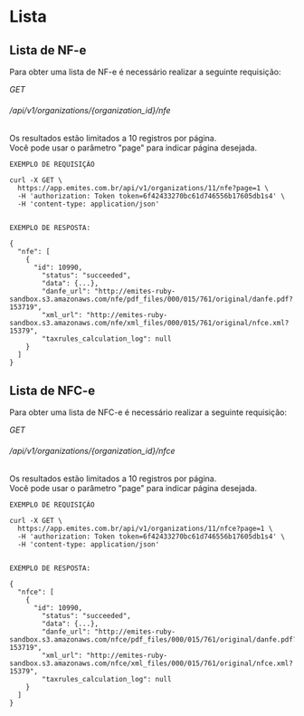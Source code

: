 # Lista

## Lista de NF-e  

Para obter uma lista de NF-e é necessário realizar a seguinte requisição:  


<div class="api-endpoint">
  <div class="endpoint-data">
    <i class="label label-get">GET</i>
    <h6>/api/v1/organizations/{organization_id}/nfe</h6>
  </div>
</div>

<aside class="notice">
    Os resultados estão limitados a 10 registros por página.<br>
    Você pode usar o parâmetro "page" para indicar página desejada.
</aside>

```shell
EXEMPLO DE REQUISIÇÃO
 
curl -X GET \
  https://app.emites.com.br/api/v1/organizations/11/nfe?page=1 \
  -H 'authorization: Token token=6f42433270bc61d746556b17605db1s4' \
  -H 'content-type: application/json'


EXEMPLO DE RESPOSTA:

{
  "nfe": [
    {
      "id": 10990,
        "status": "succeeded",
        "data": {...},
        "danfe_url": "http://emites-ruby-sandbox.s3.amazonaws.com/nfe/pdf_files/000/015/761/original/danfe.pdf?153719",
        "xml_url": "http://emites-ruby-sandbox.s3.amazonaws.com/nfe/xml_files/000/015/761/original/nfce.xml?15379",
        "taxrules_calculation_log": null
    }
  ]
}
```

## Lista de NFC-e  

Para obter uma lista de NFC-e é necessário realizar a seguinte requisição:  


<div class="api-endpoint">
  <div class="endpoint-data">
    <i class="label label-get">GET</i>
    <h6>/api/v1/organizations/{organization_id}/nfce</h6>
  </div>
</div>

<aside class="notice">
    Os resultados estão limitados a 10 registros por página.<br>
    Você pode usar o parâmetro "page" para indicar página desejada.
</aside>


```shell
EXEMPLO DE REQUISIÇÃO
 
curl -X GET \
  https://app.emites.com.br/api/v1/organizations/11/nfce?page=1 \
  -H 'authorization: Token token=6f42433270bc61d746556b17605db1s4' \
  -H 'content-type: application/json'


EXEMPLO DE RESPOSTA:

{
  "nfce": [
    {
      "id": 10990,
        "status": "succeeded",
        "data": {...},
        "danfe_url": "http://emites-ruby-sandbox.s3.amazonaws.com/nfce/pdf_files/000/015/761/original/danfe.pdf?153719",
        "xml_url": "http://emites-ruby-sandbox.s3.amazonaws.com/nfce/xml_files/000/015/761/original/nfce.xml?15379",
        "taxrules_calculation_log": null
    }
  ]
}
```